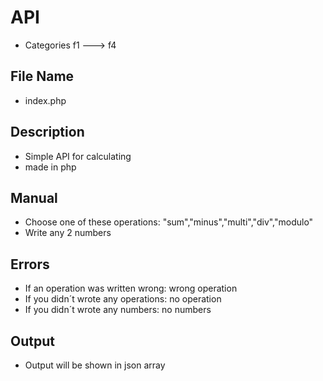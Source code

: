 # API
* Categories f1 ---> f4
## File Name
* index.php
## Description
* Simple API for calculating
* made in php
## Manual
* Choose one of these operations: "sum","minus","multi","div","modulo"
* Write any 2 numbers
## Errors
* If an operation was written wrong: wrong operation
* If you didn´t wrote any operations: no operation
* If you didn´t wrote any numbers: no numbers
## Output
* Output will be shown in json array
